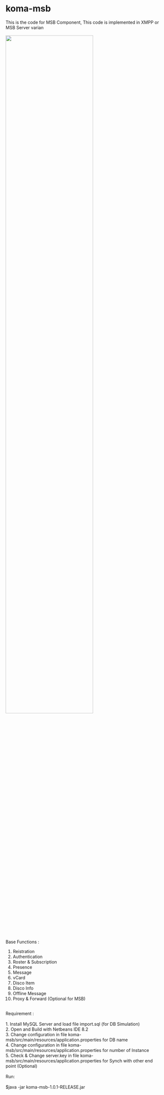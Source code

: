 # koma-msb
This is the code for MSB Component, This code is implemented in XMPP or MSB Server varian <br>
<br/>
<img src="https://user-images.githubusercontent.com/15040338/87261252-d5169700-c4df-11ea-8b65-a8a40024242b.JPG" width="75%"></img>
<br/>
Base Functions : <br/>
1. Reistration <br/>
2. Authentication <br/>
3. Roster & Subscription <br/>
4. Presence <br/>
5. Message <br/>
6. vCard <br/>
7. Disco Item <br/>
8. Disco Info <br/>
9. Offline Message <br/>
10. Proxy & Forward (Optional for MSB) <br/>
<br/>
Requirement : <br/>
<br/>
1. Install MySQL Server and load file import.sql (for DB Simulation) <br/>
2. Open and Build with Netbeans IDE 8.2 <br/>
3. Change configuration in file koma-msb/src/main/resources/application.properties for DB name <br/>
4. Change configuration in file koma-msb/src/main/resources/application.properties for number of Instance <br/>
5. Check & Change server.key in file koma-msb/src/main/resources/application.properties for Synch with other end point (Optional) <br/>
<br/>
Run: <br/>
<br/>
  $java -jar koma-msb-1.0.1-RELEASE.jar <br/>
<br/>
